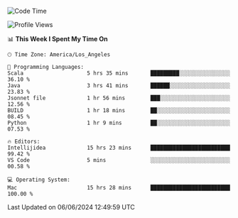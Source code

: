 <!--START_SECTION:waka-->
![Code Time](http://img.shields.io/badge/Code%20Time-1%2C041%20hrs%204%20mins-blue)

![Profile Views](http://img.shields.io/badge/Profile%20Views-0-blue)

📊 **This Week I Spent My Time On** 

```text
🕑︎ Time Zone: America/Los_Angeles

💬 Programming Languages: 
Scala                    5 hrs 35 mins       █████████░░░░░░░░░░░░░░░░   36.10 % 
Java                     3 hrs 41 mins       ██████░░░░░░░░░░░░░░░░░░░   23.83 % 
Jsonnet file             1 hr 56 mins        ███░░░░░░░░░░░░░░░░░░░░░░   12.56 % 
BUILD                    1 hr 18 mins        ██░░░░░░░░░░░░░░░░░░░░░░░   08.45 % 
Python                   1 hr 9 mins         ██░░░░░░░░░░░░░░░░░░░░░░░   07.53 % 

🔥 Editors: 
Intellijidea             15 hrs 23 mins      █████████████████████████   99.42 % 
VS Code                  5 mins              ░░░░░░░░░░░░░░░░░░░░░░░░░   00.58 % 

💻 Operating System: 
Mac                      15 hrs 28 mins      █████████████████████████   100.00 % 
```


 Last Updated on 06/06/2024 12:49:59 UTC
<!--END_SECTION:waka-->
